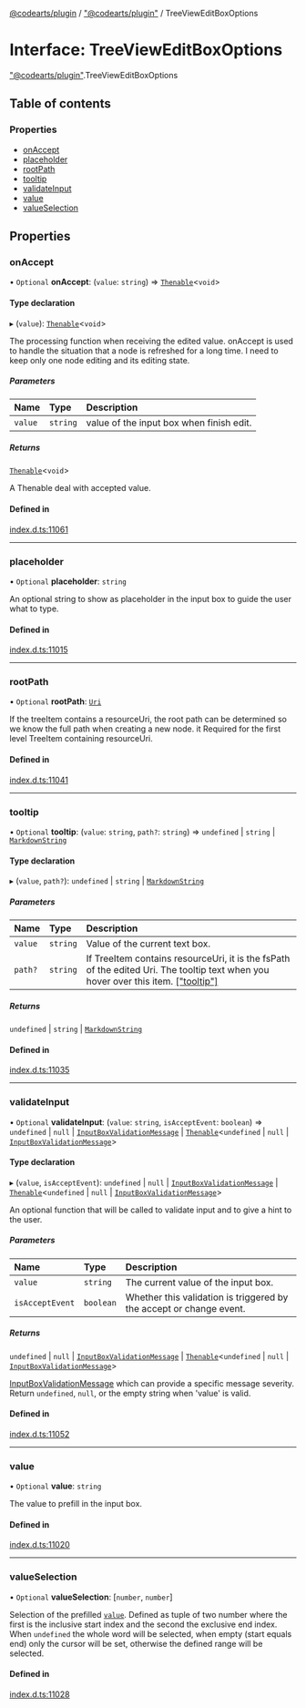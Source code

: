 [@codearts/plugin](../README.md) / ["@codearts/plugin"](../modules/_codearts_plugin_.md) / TreeViewEditBoxOptions

# Interface: TreeViewEditBoxOptions

["@codearts/plugin"](../modules/_codearts_plugin_.md).TreeViewEditBoxOptions

## Table of contents

### Properties

- [onAccept](codearts_plugin_.TreeViewEditBoxOptions.md#onaccept)
- [placeholder](codearts_plugin_.TreeViewEditBoxOptions.md#placeholder)
- [rootPath](codearts_plugin_.TreeViewEditBoxOptions.md#rootpath)
- [tooltip](codearts_plugin_.TreeViewEditBoxOptions.md#tooltip)
- [validateInput](codearts_plugin_.TreeViewEditBoxOptions.md#validateinput)
- [value](codearts_plugin_.TreeViewEditBoxOptions.md#value)
- [valueSelection](codearts_plugin_.TreeViewEditBoxOptions.md#valueselection)

## Properties

### onAccept

• `Optional` **onAccept**: (`value`: `string`) => [`Thenable`](Thenable.md)<`void`\>

#### Type declaration

▸ (`value`): [`Thenable`](Thenable.md)<`void`\>

The processing function when receiving the edited value.
onAccept is used to handle the situation that a node is refreshed for a long time. I need to keep only one node editing and its editing state.

##### Parameters

| Name | Type | Description |
| :------ | :------ | :------ |
| `value` | `string` | value of the input box when finish edit. |

##### Returns

[`Thenable`](Thenable.md)<`void`\>

A Thenable deal with accepted value.

#### Defined in

[index.d.ts:11061](https://github.com/xyz-fish/cloudide-plugin-api/blob/9927cd6/index.d.ts#L11061)

___

### placeholder

• `Optional` **placeholder**: `string`

An optional string to show as placeholder in the input box to guide the user what to type.

#### Defined in

[index.d.ts:11015](https://github.com/xyz-fish/cloudide-plugin-api/blob/9927cd6/index.d.ts#L11015)

___

### rootPath

• `Optional` **rootPath**: [`Uri`](../classes/codearts_plugin_.Uri.md)

If the treeItem contains a resourceUri, the root path can be determined so we know the full path when creating a new node.
it Required for the first level TreeItem containing resourceUri.

#### Defined in

[index.d.ts:11041](https://github.com/xyz-fish/cloudide-plugin-api/blob/9927cd6/index.d.ts#L11041)

___

### tooltip

• `Optional` **tooltip**: (`value`: `string`, `path?`: `string`) => `undefined` \| `string` \| [`MarkdownString`](../classes/codearts_plugin_.MarkdownString.md)

#### Type declaration

▸ (`value`, `path?`): `undefined` \| `string` \| [`MarkdownString`](../classes/codearts_plugin_.MarkdownString.md)

##### Parameters

| Name | Type | Description |
| :------ | :------ | :------ |
| `value` | `string` | Value of the current text box. |
| `path?` | `string` | If TreeItem contains resourceUri, it is the fsPath of the edited Uri. The tooltip text when you hover over this item. [["tooltip"]](../classes/codearts_plugin_.TreeItem.md) |

##### Returns

`undefined` \| `string` \| [`MarkdownString`](../classes/codearts_plugin_.MarkdownString.md)

#### Defined in

[index.d.ts:11035](https://github.com/xyz-fish/cloudide-plugin-api/blob/9927cd6/index.d.ts#L11035)

___

### validateInput

• `Optional` **validateInput**: (`value`: `string`, `isAcceptEvent`: `boolean`) => `undefined` \| ``null`` \| [`InputBoxValidationMessage`](codearts_plugin_.InputBoxValidationMessage.md) \| [`Thenable`](Thenable.md)<`undefined` \| ``null`` \| [`InputBoxValidationMessage`](codearts_plugin_.InputBoxValidationMessage.md)\>

#### Type declaration

▸ (`value`, `isAcceptEvent`): `undefined` \| ``null`` \| [`InputBoxValidationMessage`](codearts_plugin_.InputBoxValidationMessage.md) \| [`Thenable`](Thenable.md)<`undefined` \| ``null`` \| [`InputBoxValidationMessage`](codearts_plugin_.InputBoxValidationMessage.md)\>

An optional function that will be called to validate input and to give a hint
to the user.

##### Parameters

| Name | Type | Description |
| :------ | :------ | :------ |
| `value` | `string` | The current value of the input box. |
| `isAcceptEvent` | `boolean` | Whether this validation is triggered by the accept or change event. |

##### Returns

`undefined` \| ``null`` \| [`InputBoxValidationMessage`](codearts_plugin_.InputBoxValidationMessage.md) \| [`Thenable`](Thenable.md)<`undefined` \| ``null`` \| [`InputBoxValidationMessage`](codearts_plugin_.InputBoxValidationMessage.md)\>

[InputBoxValidationMessage](codearts_plugin_.InputBoxValidationMessage.md) which can provide a specific message severity.
  Return `undefined`, `null`, or the empty string when 'value' is valid.

#### Defined in

[index.d.ts:11052](https://github.com/xyz-fish/cloudide-plugin-api/blob/9927cd6/index.d.ts#L11052)

___

### value

• `Optional` **value**: `string`

The value to prefill in the input box.

#### Defined in

[index.d.ts:11020](https://github.com/xyz-fish/cloudide-plugin-api/blob/9927cd6/index.d.ts#L11020)

___

### valueSelection

• `Optional` **valueSelection**: [`number`, `number`]

Selection of the prefilled [`value`](#TreeViewEditBoxOptions.value). Defined as tuple of two number where the
first is the inclusive start index and the second the exclusive end index. When `undefined` the whole
word will be selected, when empty (start equals end) only the cursor will be set,
otherwise the defined range will be selected.

#### Defined in

[index.d.ts:11028](https://github.com/xyz-fish/cloudide-plugin-api/blob/9927cd6/index.d.ts#L11028)
